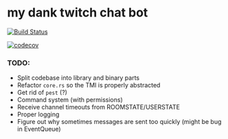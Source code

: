 # my dank twitch chat bot 

[![Build Status](https://travis-ci.com/modelflat/twitchbot.svg?branch=master)](https://travis-ci.com/modelflat/twitchbot)

[![codecov](https://codecov.io/gh/modelflat/twitchbot/branch/master/graph/badge.svg)](https://codecov.io/gh/modelflat/twitchbot)

### TODO:

* Split codebase into library and binary parts
* Refactor `core.rs` so the TMI is properly abstracted
* Get rid of `pest` (?)
* Command system (with permissions)
* Receive channel timeouts from ROOMSTATE/USERSTATE
* Proper logging
* Figure out why sometimes messages are sent too quickly (might be bug in EventQueue) 
